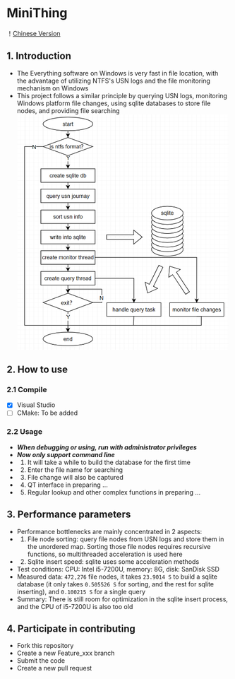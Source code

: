# MiniThing

！[Chinese Version](./README.ch.md)

## 1. Introduction
- The Everything software on Windows is very fast in file location, with the advantage of utilizing NTFS's USN logs and the file monitoring mechanism on Windows
- This project follows a similar principle by querying USN logs, monitoring Windows platform file changes, using sqlite databases to store file nodes, and providing file searching
![](./Docs/Pictures/Architecture.png)

## 2. How to use

### 2.1 Compile
- [x] Visual Studio
- [ ] CMake: To be added

### 2.2 Usage
- ***When debugging or using, run with administrator privileges***
- ***Now only support command line***
- 1. It will take a while to build the database for the first time
- 2. Enter the file name for searching
- 3. File change will also be captured
- 4. QT interface in preparing ...
- 5. Regular lookup and other complex functions in preparing ...

## 3. Performance parameters
- Performance bottlenecks are mainly concentrated in 2 aspects:
- 1. File node sorting: query file nodes from USN logs and store them in the unordered map. Sorting those file nodes requires recursive functions, so multithreaded acceleration is used here
- 2. Sqlite insert speed: sqlite uses some acceleration methods
- Test conditions: CPU: Intel i5-7200U, memory: 8G, disk: SanDisk SSD
- Measured data: `472,276` file nodes, it takes `23.9014 S` to build a sqlite database (it only takes `0.505526 S` for sorting, and the rest for sqlite inserting), and `0.100215 S` for a single query
- Summary: There is still room for optimization in the sqlite insert process, and the CPU of i5-7200U is also too old

## 4. Participate in contributing
- Fork this repository
- Create a new Feature_xxx branch
- Submit the code
- Create a new pull request